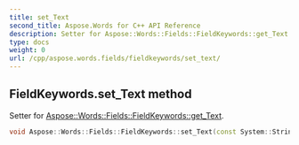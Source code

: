 ```yaml
---
title: set_Text
second_title: Aspose.Words for C++ API Reference
description: Setter for Aspose::Words::Fields::FieldKeywords::get_Text. 
type: docs
weight: 0
url: /cpp/aspose.words.fields/fieldkeywords/set_text/
---
```

## FieldKeywords.set_Text method


Setter for [Aspose::Words::Fields::FieldKeywords::get_Text](./get_text/).

```cpp
void Aspose::Words::Fields::FieldKeywords::set_Text(const System::String &value)
```

